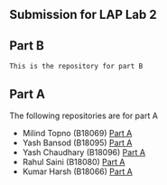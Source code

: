 ## Submission for LAP Lab 2

## Part B

    This is the repository for part B

## Part A

The following repositories are for part A

- Milind Topno (B18069) [Part A](https://github.com/Milind712000/CS308-Sept-2020-Git-Lab-1)
- Yash Bansod (B18095) [Part A](https://github.com/yash-bansod/CS308-LAP)
- Yash Chaudhary (B18096) [Part A](https://github.com/random-online-person/CS308)
- Rahul Saini (B18080) [Part A](https://github.com/rs4231199/CS308-Sept-2020-Git-Lab-1)
- Kumar Harsh (B18066) [Part A](https://github.com/snowsanta/LAP_repo)
